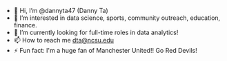 - 👋 Hi, I’m @dannyta47 (Danny Ta)
- 👀 I’m interested in data science, sports, community outreach, education, finance.
- 🌱 I’m currently looking for full-time roles in data analytics!
- 📫 How to reach me dta@ncsu.edu
- ⚡ Fun fact: I'm a huge fan of Manchester United!! Go Red Devils!

<!---
dannyta47/dannyta47 is a ✨ special ✨ repository because its `README.md` (this file) appears on your GitHub profile.
You can click the Preview link to take a look at your changes.
--->
